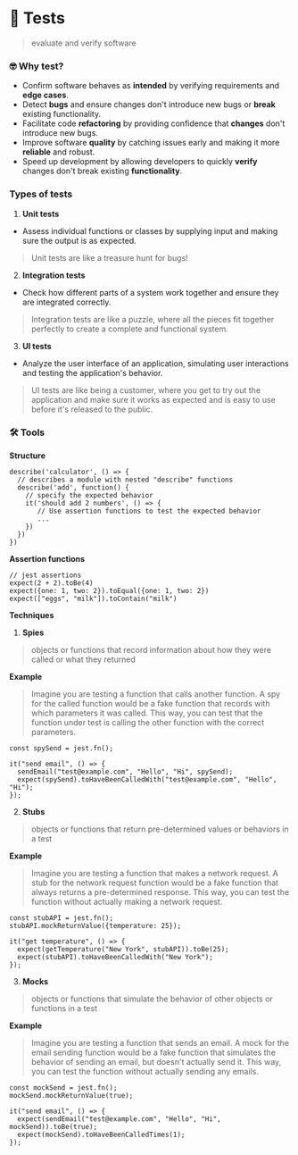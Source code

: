 # :person_fencing: Tests

> evaluate and verify software

### :nerd_face: Why test?

- Confirm software behaves as **intended** by verifying requirements and **edge cases**.
- Detect **bugs** and ensure changes don't introduce new bugs or **break** existing functionality.
- Facilitate code **refactoring** by providing confidence that **changes** don't introduce new bugs.
- Improve software **quality** by catching issues early and making it more **reliable** and robust.
- Speed up development by allowing developers to quickly **verify** changes don't break existing **functionality**.

### Types of tests
1. **Unit tests**
  - Assess individual functions or classes by supplying input and making sure the output is as expected.
  > Unit tests are like a treasure hunt for bugs!
2. **Integration tests**
  - Check how different parts of a system work together and ensure they are integrated correctly.
  > Integration tests are like a puzzle, where all the pieces fit together perfectly to create a complete and functional system.
3. **UI tests**
  - Analyze the user interface of an application, simulating user interactions and testing the application's behavior.
  > UI tests are like being a customer, where you get to try out the application and make sure it works as expected and is easy to use before it's released to the public.


### :hammer_and_wrench: Tools
**Structure**

```
describe('calculator', () => {
  // describes a module with nested "describe" functions
  describe('add', function() {
    // specify the expected behavior
    it('should add 2 numbers', () => {
       // Use assertion functions to test the expected behavior
       ...  
    })
  })
})
```

**Assertion functions**
```
// jest assertions
expect(2 + 2).toBe(4)
expect({one: 1, two: 2}).toEqual({one: 1, two: 2})
expect(["eggs", "milk"]).toContain("milk")
```

**Techniques**
1. **Spies**
  > objects or functions that record information about how they were called or what they returned

  **Example**
  > Imagine you are testing a function that calls another function. A spy for the called function would be a fake function that records with which parameters it was called. This way, you can test that the function under test is calling the other function with the correct parameters.
  ```
  const spySend = jest.fn();

  it("send email", () => {
    sendEmail("test@example.com", "Hello", "Hi", spySend);
    expect(spySend).toHaveBeenCalledWith("test@example.com", "Hello", "Hi");
  });
  ```
2. **Stubs**
  > objects or functions that return pre-determined values or behaviors in a test

**Example**
> Imagine you are testing a function that makes a network request. A stub for the network request function would be a fake function that always returns a pre-determined response. This way, you can test the function without actually making a network request.
```
const stubAPI = jest.fn();
stubAPI.mockReturnValue({temperature: 25});

it("get temperature", () => {
  expect(getTemperature("New York", stubAPI)).toBe(25);
  expect(stubAPI).toHaveBeenCalledWith("New York");
});
```
3. **Mocks**
  > objects or functions that simulate the behavior of other objects or functions in a test

**Example**
> Imagine you are testing a function that sends an email. A mock for the email sending function would be a fake function that simulates the behavior of sending an email, but doesn't actually send it. This way, you can test the function without actually sending any emails.
```
const mockSend = jest.fn();
mockSend.mockReturnValue(true);

it("send email", () => {
  expect(sendEmail("test@example.com", "Hello", "Hi", mockSend)).toBe(true);
  expect(mockSend).toHaveBeenCalledTimes(1);
});
```


